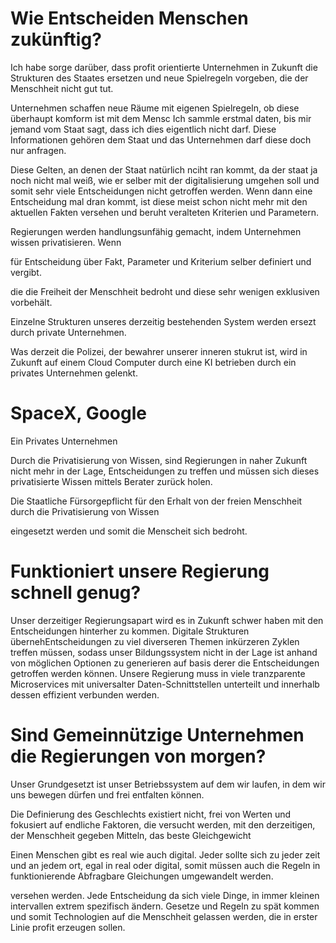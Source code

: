 # Wie Entscheiden Menschen zukünftig?

Ich habe sorge darüber, dass profit orientierte Unternehmen in Zukunft die Strukturen des Staates ersetzen und neue Spielregeln vorgeben, die der Menschheit nicht gut tut.

Unternehmen schaffen neue Räume mit eigenen Spielregeln, ob diese überhaupt komform ist mit dem Mensc
Ich sammle erstmal daten, bis mir jemand vom Staat sagt, dass ich dies eigentlich nicht darf. 
Diese Informationen gehören dem Staat und das Unternehmen darf diese doch nur anfragen.

Diese Gelten, an denen der Staat natürlich nciht ran kommt, da der staat ja noch nicht mal weiß, wie er selber mit der digitalisierung umgehen soll und somit sehr viele Entscheidungen nicht getroffen werden.
Wenn dann eine Entscheidung mal dran kommt, ist diese meist schon nicht mehr mit den aktuellen Fakten versehen und beruht veralteten Kriterien und Parametern.

Regierungen werden handlungsunfähig gemacht, indem Unternehmen wissen privatisieren.
Wenn 

für Entscheidung über Fakt, Parameter und Kriterium selber definiert und vergibt.


die die Freiheit der Menschheit bedroht und diese sehr wenigen exklusiven vorbehält.

Einzelne Strukturen unseres derzeitig bestehenden System  werden ersezt durch private Unternehmen.

Was derzeit die Polizei, der bewahrer unserer inneren stukrut ist, wird in Zukunft auf einem Cloud Computer durch eine KI betrieben durch ein privates Unternehmen gelenkt.

# SpaceX, Google
Ein Privates Unternehmen 

Durch die Privatisierung von Wissen, sind Regierungen in naher Zukunft nicht mehr in der Lage, Entscheidungen zu treffen und müssen sich dieses privatisierte Wissen mittels Berater zurück holen.

Die Staatliche Fürsorgepflicht für den Erhalt von der freien Menschheit durch die Privatisierung von Wissen 


eingesetzt werden und somit die Menscheit sich bedroht.


# Funktioniert unsere Regierung schnell genug?
Unser derzeitiger Regierungsapart wird es in Zukunft schwer haben mit den Entscheidungen hinterher zu kommen. Digitale Strukturen übernehEntscheidungen zu viel diverseren Themen inkürzeren Zyklen treffen müssen, 
sodass unser Bildungssystem nicht in der Lage ist anhand von möglichen Optionen  zu generieren auf basis derer die Entscheidungen getroffen werden können.
Unsere Regierung muss in viele tranzparente Microservices mit universalter Daten-Schnittstellen unterteilt und innerhalb dessen effizient verbunden werden. 

# Sind Gemeinnützige Unternehmen die Regierungen von morgen?
Unser Grundgesetzt ist unser Betriebssystem auf dem wir laufen, in dem wir uns bewegen dürfen und frei entfalten können. 

Die Definierung des Geschlechts existiert nicht, frei von Werten und fokusiert auf endliche Faktoren, die versucht werden, mit den derzeitigen, der Menschheit gegeben Mitteln, das beste Gleichgewicht 

Einen Menschen gibt es real wie auch digital. Jeder sollte sich zu jeder zeit und an jedem ort, egal in real oder digital, somit müssen auch die Regeln in funktionierende Abfragbare Gleichungen umgewandelt werden.

versehen werden. Jede Entscheidung
da sich viele Dinge, in immer kleinen intervallen extrem spezifisch ändern.
Gesetze und Regeln zu spät kommen und somit Technologien auf die Menschheit gelassen werden, die in erster Linie profit erzeugen sollen.
